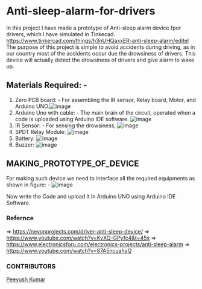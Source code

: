 # Anti-sleep-alarm-for-drivers
In this project I have made a prototype of Anti-sleep alarm device fpor drivers, which I have simulated in Tinkecad.
https://www.tinkercad.com/things/h3nUHQaxxER-anti-sleep-alarm/editel
The purpose of this project is simple to avoid accidents during driving, as in our country most of the accidents occur due the drowsiness of drivers.
This device will actually detect the drowsiness of drivers and give alarm to wake up.

## Materials Required: -
1. Zero PCB board: - For assembling the IR sensor, Relay board, Motor, and Arduino UNO.![image](https://user-images.githubusercontent.com/105349056/167856977-8813d8fe-1d9e-45b2-bba1-8a1ad0c0a33f.png)
2. Arduino Uno with cable: - The main brain of the circuit, operated when a code is uploaded using Arduino IDE software. ![image](https://user-images.githubusercontent.com/105349056/167857912-81f6cf28-8c8b-4a91-917d-96800a551cd9.png)
3. IR Sensor: - For sensing the drowsiness, ![image](https://github.com/pk-github-iitr/Anti-sleep-alarm-for-drivers/assets/105349056/e02fe49b-84ad-4124-95de-432dc3c92722)
4. SPDT Relay Module: ![image](https://github.com/pk-github-iitr/Anti-sleep-alarm-for-drivers/assets/105349056/af3ab887-7382-4487-acce-d1d66609a336)
5. Battery: ![image](https://github.com/pk-github-iitr/Anti-sleep-alarm-for-drivers/assets/105349056/9f0e751c-b784-48da-98d8-620de77bc443)
6. Buzzer: ![image](https://github.com/pk-github-iitr/Anti-sleep-alarm-for-drivers/assets/105349056/9c06db69-f86a-484f-8c9f-de3b6b07e840)



## MAKING_PROTOTYPE_OF_DEVICE
  For making such device we need to interface all the required equipments as shown in figure: -
![image](https://github.com/pk-github-iitr/Anti-sleep-alarm-for-drivers/assets/105349056/99d921f3-d9d2-4bba-9e9d-9dab69591faa)

Now write the Code and upload it in Arduino UNO using Arduino IDE Software.

### Refernce
=> https://nevonprojects.com/driver-anti-sleep-device/
=> https://www.youtube.com/watch?v=KvXQ-GPyfc4&t=45s
=> https://www.electronicsforu.com/electronics-projects/anti-sleep-alarm
=> https://www.youtube.com/watch?v=87A5ncuahyQ

### CONTRIBUTORS
 <a href="https://github.com/pk-github-iitr">Peeyush Kumar</a><br/>



  
